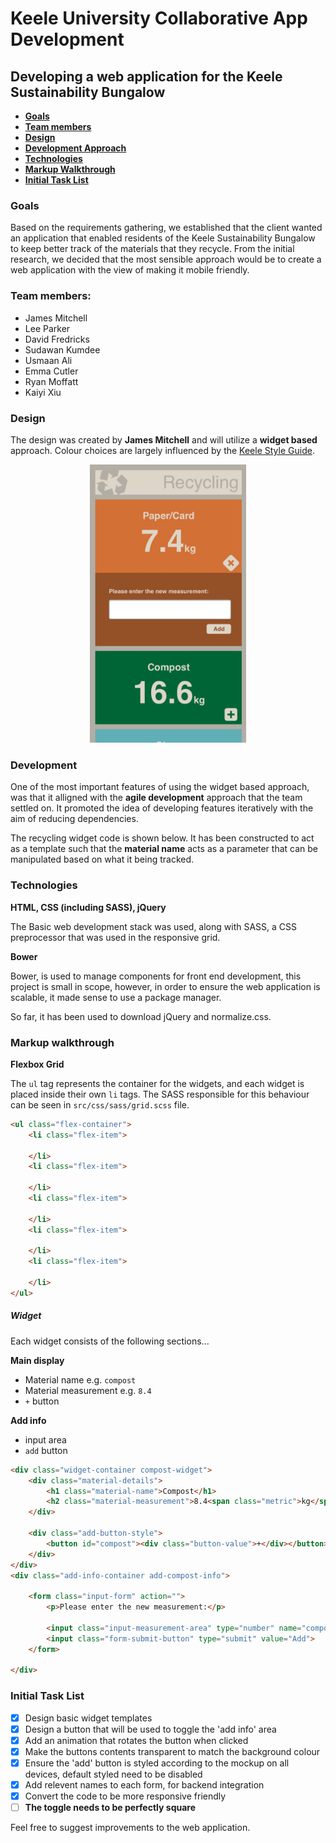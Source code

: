 # Keele University Collaborative App Development

## Developing a web application for the Keele Sustainability Bungalow

- [**Goals**](#goals)
- [**Team members**](#team-members)
- [**Design**](#design)
- [**Development Approach**](#development)
- [**Technologies**](#technologies)
- [**Markup Walkthrough**](#markup-walkthrough)
- [**Initial Task List**](#initial-task-list)

### Goals

Based on the requirements gathering, we established that the client wanted an application that enabled residents of the Keele Sustainability Bungalow to keep better track of the materials that they recycle. From the initial research, we decided that the most sensible approach would be to create a web application with the view of making it mobile friendly.

### Team members:

 * James Mitchell
 * Lee Parker
 * David Fredricks
 * Sudawan Kumdee
 * Usmaan Ali
 * Emma Cutler
 * Ryan Moffatt
 * Kaiyi Xiu

### Design

The design was created by **James Mitchell** and will utilize a **widget based** approach. Colour choices are largely influenced by the [Keele Style Guide](https://www.keele.ac.uk/brand/).

<p align="center">
     <img src="mockup/recycling-widget.jpg" width="250"/>
</p>


### Development

One of the most important features of using the widget based approach, was that it alligned with the **agile development** approach that the team settled on. It promoted the idea of developing features iteratively with the aim of reducing dependencies.

The recycling widget code is shown below. It has been constructed to act as a template such that the **material name** acts as a parameter that can be manipulated based on what it being tracked.

### Technologies

**HTML, CSS (including SASS), jQuery**

The Basic web development stack was used, along with SASS, a CSS preprocessor that was used in the responsive grid.

**Bower**

Bower, is used to manage components for front end development, this project is small in scope, however, in order to ensure the web application is scalable, it made sense to use a package manager.

So far, it has been used to download jQuery and normalize.css.

### Markup walkthrough

**Flexbox Grid**

The `ul` tag represents the container for the widgets, and each widget is placed inside their own `li` tags. The SASS responsible for this behaviour can be seen in `src/css/sass/grid.scss` file.

``` html
<ul class="flex-container">
    <li class="flex-item">

    </li>
    <li class="flex-item">

    </li>
    <li class="flex-item">

    </li>
    <li class="flex-item">

    </li>
    <li class="flex-item">

    </li>
</ul>
```

##### Widget

Each widget consists of the following sections...

**Main display**

* Material name e.g. `compost`
* Material measurement e.g. `8.4`
* `+` button

**Add info**

* input area
* `add` button

``` html
<div class="widget-container compost-widget">
    <div class="material-details">
        <h1 class="material-name">Compost</h1>
        <h2 class="material-measurement">8.4<span class="metric">kg</span></h2>
    </div>

    <div class="add-button-style">
        <button id="compost"><div class="button-value">+</div></button>
    </div>
</div>
<div class="add-info-container add-compost-info">

    <form class="input-form" action="">
        <p>Please enter the new measurement:</p>

        <input class="input-measurement-area" type="number" name="compost-input">
        <input class="form-submit-button" type="submit" value="Add">
    </form>

</div>
```

### Initial Task List

- [x] Design basic widget templates
- [x] Design a button that will be used to toggle the 'add info' area
- [x] Add an animation that rotates the button when clicked
- [x] Make the buttons contents transparent to match the background colour
- [x] Ensure the 'add' button is styled according to the mockup on all devices, default styled need to be disabled
- [x] Add relevent names to each form, for backend integration
- [x] Convert the code to be more responsive friendly
- [ ] **The toggle needs to be perfectly square**

<!-- The current web application can be found [here](https://usyyy.github.io/). -->

Feel free to suggest improvements to the web application.
